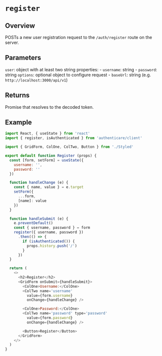 # `register`

## Overview

POSTs a new user registration request to the `/auth/register` route on the server.


## Parameters

`user`: object with at least two string properties:
    - `username`: string
    - `password`: string
`options`: optional object to configure request
    - `baseUrl`: string (e.g. `http://localhost:3000/api/v1`)


## Returns

Promise that resolves to the decoded token.


## Example

```js
import React, { useState } from 'react'
import { register, isAuthenticated } from 'authenticare/client'

import { GridForm, ColOne, ColTwo, Button } from './Styled'

export default function Register (props) {
  const [form, setForm] = useState({
    username: '',
    password: ''
  })

  function handleChange (e) {
    const { name, value } = e.target
    setForm({
      ...form,
      [name]: value
    })
  }

  function handleSubmit (e) {
    e.preventDefault()
    const { username, password } = form
    register({ username, password })
      .then(() => {
        if (isAuthenticated()) {
          props.history.push('/')
        }
      })
  }

  return (
    <>
      <h2>Register</h2>
      <GridForm onSubmit={handleSubmit}>
        <ColOne>Username:</ColOne>
        <ColTwo name='username'
          value={form.username}
          onChange={handleChange} />

        <ColOne>Password:</ColOne>
        <ColTwo name='password' type='password'
          value={form.password}
          onChange={handleChange} />

        <Button>Register</Button>
      </GridForm>
    </>
  )
}
```
